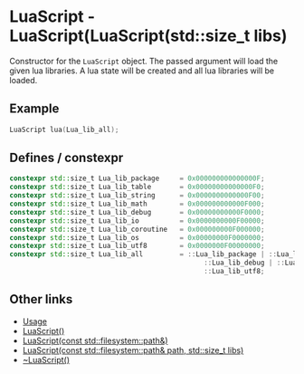# LuaScript - LuaScript(LuaScript(std::size_t libs)

Constructor for the `LuaScript` object. The passed argument will load the given lua libraries. A lua state will be created and all lua libraries will be loaded.

## Example

```cpp
LuaScript lua(Lua_lib_all);
```

## Defines / constexpr

```cpp
constexpr std::size_t Lua_lib_package     = 0x000000000000000F;
constexpr std::size_t Lua_lib_table       = 0x00000000000000F0;
constexpr std::size_t Lua_lib_string      = 0x0000000000000F00;
constexpr std::size_t Lua_lib_math        = 0x000000000000F000;
constexpr std::size_t Lua_lib_debug       = 0x00000000000F0000;
constexpr std::size_t Lua_lib_io          = 0x0000000000F00000;
constexpr std::size_t Lua_lib_coroutine   = 0x000000000F000000;
constexpr std::size_t Lua_lib_os          = 0x00000000F0000000;
constexpr std::size_t Lua_lib_utf8        = 0x0000000F00000000;
constexpr std::size_t Lua_lib_all         = ::Lua_lib_package | ::Lua_lib_table | ::Lua_lib_string | ::Lua_lib_math |
                                                ::Lua_lib_debug | ::Lua_lib_io | ::Lua_lib_coroutine | ::Lua_lib_os |
                                                ::Lua_lib_utf8;
```

## Other links

- [Usage](../../../usage.MD)
- [LuaScript()](luascript0.MD)
- [LuaScript(const std::filesystem::path&)](luascript1.MD)
- [LuaScript(const std::filesystem::path& path, std::size_t libs)](luascript3.MD)
- [~LuaScript()](luascript4.MD)
